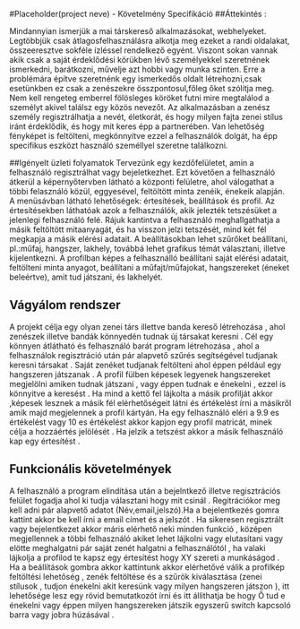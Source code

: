 #Placeholder(project neve) - Követelmény Specifikáció
##Áttekintés :

Mindannyian ismerjük a mai társkereső alkalmazásokat, webhelyeket. Legtöbbjük csak átlagosfelhasználásra alkotja meg ezeket a randi oldalakat, összeeresztve sokféle ízléssel rendelkező egyént. Viszont sokan vannak akik csak a saját érdeklődési körükben lévő személyekkel szeretnének ismerkedni, barátkozni, művelje azt hobbi vagy munka szinten. Erre a problémára építve szeretnénk egy ismerkedős oldalt létrehozni,csak esetünkben ez csak a zenészekre összpontosul,főleg őket szólítja meg. Nem kell rengeteg emberrel fölösleges köröket futni mire megtalálod a személyt akivel találsz egy közös nevezőt. Az alkalmazásban a zenész személy regisztrálhatja a nevét, életkorát, és hogy milyen fajta zenei stílus iránt érdeklődik, és hogy mit keres épp a partnerében. Van lehetőség fényképet is feltölteni, megkönnyítve ezzel a felhasználók dolgát, ha épp specifikus eszközt használó személlyel szeretne találkozni.

##Igényelt üzleti folyamatok
Tervezünk egy kezdőfelületet, amin a felhasználó regisztrálhat vagy bejeletkezhet. Ezt követően a felhasználó átkerül a képernyőtervben látható a központi felületre, ahol válogathat a többi felasználó közül, eggyesével, feltöltött minta zenéik, énekeik alapján. A menüsávban látható lehetőségek: értesítések, beállítások és profil. Az értesítésekben láthatóak azok a felhasználók, akik jelezték tetszésüket a jelenlegi felhasználó felé. Rájuk kantintva a felhasználó meghallgathatja a másik feltöltött mitaanyagát, és ha visszon jelzi tetszését, mind két fél megkapja a másik elérési adatait. A beállításokban lehet szűrőket beállítani, pl.:műfaj, hangszer, lakhely, továbbá lehet grafikus témát választani, illetve kijelentkezni. A profilban képes a felhasználló beállítani saját elérési adatait, feltölteni minta anyagot, beállítani a műfajt/műfajokat, hangszereket (éneket beleértve), amit tud játszani, és lakhelyét.

## Vágyálom rendszer
A projekt célja egy olyan zenei társ illettve banda kereső létrehozása , ahol zenészek illetve bandák könnyedén tudnak új társakat keresni . Cél egy könnyen átlátható és felhasználó barát program létrehozása , ahol a felhasználok regisztráció után pár alapvető szűrés segítségével tudjanak keresni társakat . Saját zenéket tudjanak feltölteni ahol éppen például egy hangszeren játszanak . A profil fülben képesek legyenek hangszereket megjelölni amiken tudnak játszani , vagy éppen tudnak e énekelni , ezzel is könnyitve a keresést .
Ha mind a kettő fel lájkolta a másik profilját akkor ,képesek lesznek a másik fél elérhetőségeit látni és értékelést írni a másikről amik majd megjelennek a profil kártyán. Ha egy felhasználó eléri a 9.9 es értékelést vagy 10 es értékelést akkor kapjon egy profil matricát, minek célja a hozzáértés jelölését . Ha jelzik a tetszést akkor a másik felhasználó kap egy értesítést .


## Funkcionális követelmények
A felhasználó a program elindítása után a bejelntkező illetve regisztrációs felület fogadja ahol ki tudja választani hogy mit csinál . Regitrációkor meg kell adni pár alapvető adatot (Név,email,jelszó).Ha a bejelentkezés gomra kattint akkor be kell írni a email címet és a jelszót . Ha sikeresen regisztrált vagy bejelentkezet akkor máris elérhető neki minden funkció , középen megjellennek a többi felhasználó akiket lehet lájkolni vagy elutasítani vagy elötte meghalgatni pár saját zenét halgatni a felhasználótól , ha valaki lájkolja a profilod te kapsz egy értesítést hogy XY szereti a munkáságod . Ha a beállítások gombra akkor kattintunk akkor elérhetővé válik a profilkép feltöltési lehetőség , zenék feltöltése és a szűrök kiválasztása (zenei stílusok , tudjon énekelni akit keresünk vagy milyen hangszeren játszon ), itt lehetősége lesz egy rövid bemutatkozót írni és itt állithatja be hogy Ő tud e énekelni vagy éppen milyen hangszereken játszik egyszerű switch kapcsoló barra vagy jobra húzásával .